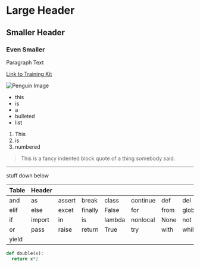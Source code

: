 
# Large Header

## Smaller Header

### Even Smaller

Paragraph Text 

[Link to Training Kit](http://learn.lambdaschool.com)

![Penguin Image](https://3er1viui9wo30pkxh1v2nh4w-wpengine.netdna-ssl.com/wp-content/uploads/prod/sites/45/2019/11/MS_Penguin-Counting-Story_1900x800.jpg)

- this 
- is
- a
- bulleted
- list

1. This
2. is
3. numbered


> This is a fancy indented block quote of a thing somebody said.


---

stuff down below

| Table |Header  |        |         |        |          |      |        |
|-------|--------|--------|---------|--------|----------|------|--------|
|  and  |   as   | assert |  break  |  class | continue |  def |   del  |
|  elif |  else  |  excet | finally |  False |    for   | from | global |
|   if  | import |   in   |    is   | lambda | nonlocal | None |   not  |
|   or  |  pass  |  raise |  return |  True  |    try   | with |  while |
| yield |        |        |         |        |          |      |        |


```python
def double(x):
  return x*2
```

